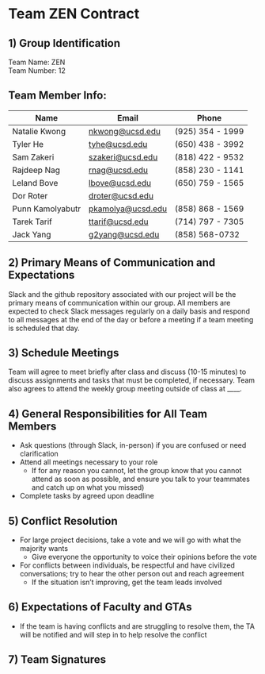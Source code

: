 
# Team ZEN Contract

## 1) Group Identification
Team Name: ZEN <br/>
Team Number: 12

## Team Member Info:

| Name             | Email              | Phone            |
| ---------------- | ------------------ | ---------------- |
| Natalie Kwong    | nkwong@ucsd.edu    | (925) 354 - 1999 |
| Tyler He         | tyhe@ucsd.edu      | (650) 438 - 3992 |
| Sam Zakeri       | szakeri@ucsd.edu   | (818) 422 - 9532 |
| Rajdeep Nag      | rnag@ucsd.edu      | (858) 230 - 1141 |
| Leland Bove      | lbove@ucsd.edu     | (650) 759 - 1565 |
| Dor Roter        | droter@ucsd.edu    |                  | 
| Punn Kamolyabutr | pkamolya@ucsd.edu  | (858) 868 - 1569 |
| Tarek Tarif      | ttarif@ucsd.edu    | (714) 797 - 7305 |
| Jack Yang        | g2yang@ucsd.edu    | (858) 568-0732   |

## 2) Primary Means of Communication and Expectations
Slack and the github repository associated with our project will be the primary means of communication within our group. All members are expected to check Slack messages regularly on a daily basis and respond to all messages at the end of the day or before a meeting if a team meeting is scheduled that day. 

## 3) Schedule Meetings
Team will agree to meet briefly after class and discuss (10-15 minutes) to discuss assignments and tasks that must be completed, if necessary. Team also agrees to attend the weekly group meeting outside of class at ____.

## 4) General Responsibilities for All Team Members
- Ask questions (through Slack, in-person) if you are confused or need clarification
- Attend all meetings necessary to your role 
  - If for any reason you cannot, let the group know that you cannot attend as soon as possible, and ensure you talk to your teammates and catch up on what you missed)
- Complete tasks by agreed upon deadline 

## 5) Conflict Resolution
- For large project decisions, take a vote and we will go with what the majority wants
  - Give everyone the opportunity to voice their opinions before the vote
- For conflicts between individuals, be respectful and have civilized conversations; try to hear the other person out and reach agreement
  - If the situation isn’t improving, get the team leads involved

## 6) Expectations of Faculty and GTAs
- If the team is having conflicts and are struggling to resolve them, the TA will be notified and will step in to help resolve the conflict

## 7) Team Signatures


